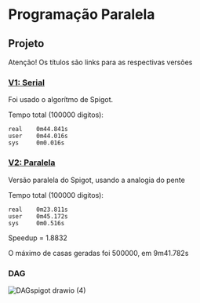 # Programação Paralela
## Projeto

Atenção! Os títulos são links para as respectivas versões

### [V1: Serial](https://github.com/titoco3000/Paralela/blob/main/projeto/spigot/serial/main.c)

Foi usado o algorítmo de Spigot.

Tempo total (100000 digitos): 

    real    0m44.841s
    user    0m44.016s
    sys     0m0.016s

### [V2: Paralela](https://github.com/titoco3000/Paralela/blob/main/projeto/spigot/paralelo/main.c)

Versão paralela do Spigot, usando a analogia do pente

Tempo total (100000 digitos): 

    real    0m23.811s
    user    0m45.172s
    sys     0m0.516s
   
Speedup = 1.8832

O máximo de casas geradas foi 500000, em 9m41.782s
    
### DAG

![DAGspigot drawio (4)](https://github.com/titoco3000/Paralela/assets/28358812/5fdf1602-52c8-497e-a919-024eedd66c85)
